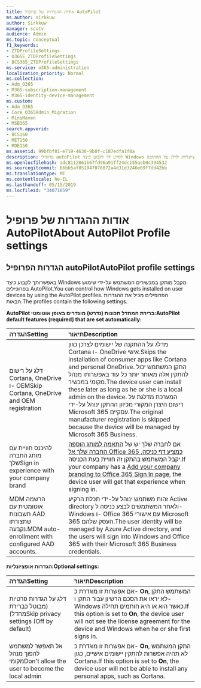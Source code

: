 ```yaml
---
title: אודות ההגדרות של פרופיל AutoPilot
ms.author: sirkkuw
author: Sirkkuw
manager: scotv
audience: Admin
ms.topic: conceptual
f1_keywords:
- ZTDProfileSettings
- O365E_ZTDProfileSettings
- BCS365_ZTDProfileSettings
ms.service: o365-administration
localization_priority: Normal
ms.collection:
- Adm_O365
- M365-subscription-management
- M365-identity-device-management
ms.custom:
- Adm_O365
- Core_O365Admin_Migration
- MiniMaven
- MSB365
search.appverid:
- BCS160
- MET150
- MOE150
ms.assetid: 99bfbf81-e719-4630-9b0f-c187edfa1f8a
description: פרופילי autoPilot לסייע לך לקבוע כיצד Windows מקבל מותקן במכשירים המשתמש. מכילים פרופילי ברירת מחדל ועל הגדרות אופציונליות לדלג על ההתקנה Cortana.
ms.openlocfilehash: adc8112861b67fd96a91ff24dc155aeb0c394532
ms.sourcegitcommit: 66bb5af851947078872a4d31d3246e69f7dd42bb
ms.translationtype: MT
ms.contentlocale: he-IL
ms.lasthandoff: 05/15/2019
ms.locfileid: "34071859"
---
```

# <a name="about-autopilot-profile-settings"></a><span data-ttu-id="32838-104">אודות ההגדרות של פרופיל AutoPilot</span><span class="sxs-lookup"><span data-stu-id="32838-104">About AutoPilot Profile settings</span></span>

## <a name="autopilot-profile-settings"></a><span data-ttu-id="32838-105">הגדרות הפרופיל autoPilot</span><span class="sxs-lookup"><span data-stu-id="32838-105">AutoPilot profile settings</span></span>

<span data-ttu-id="32838-106">באפשרותך לקבוע כיצד Windows מקבל מותקן במכשירים המשתמש על-ידי שימוש בפרופילים AutoPilot.</span><span class="sxs-lookup"><span data-stu-id="32838-106">You can control how Windows gets installed on user devices by using the AutoPilot profiles.</span></span> <span data-ttu-id="32838-107">הפרופילים מכיל את ההגדרות הבאות.</span><span class="sxs-lookup"><span data-stu-id="32838-107">The profiles contain the following settings.</span></span>
  
 <span data-ttu-id="32838-108">**AutoPilot ברירת המחדל תכונות (נדרש) מוגדרים באופן אוטומטי:**</span><span class="sxs-lookup"><span data-stu-id="32838-108">**AutoPilot default features (required) that are set automatically:**</span></span>
  
|<span data-ttu-id="32838-109">**הגדרה**</span><span class="sxs-lookup"><span data-stu-id="32838-109">**Setting**</span></span>|<span data-ttu-id="32838-110">**תיאור**</span><span class="sxs-lookup"><span data-stu-id="32838-110">**Description**</span></span>|
|:-----|:-----|
|<span data-ttu-id="32838-111">דלג על רישום Cortana, OneDrive ו- OEM</span><span class="sxs-lookup"><span data-stu-id="32838-111">Skip Cortana, OneDrive and OEM registration</span></span>  <br/> |<span data-ttu-id="32838-112">מדלג על ההתקנה של יישומים לצרכן כגון Cortana ו- OneDrive אישי.</span><span class="sxs-lookup"><span data-stu-id="32838-112">Skips the installation of consumer apps like Cortana and personal OneDrive.</span></span> <span data-ttu-id="32838-113">התקן המשתמש יכול להתקין אלה מאוחר יותר כל עוד באפשרותו מנהל מקומי במכשיר.</span><span class="sxs-lookup"><span data-stu-id="32838-113">The device user can install these later as long as he or she is a local admin on the device.</span></span> <span data-ttu-id="32838-114">המערכת מדלגת על רישום היצרן המקורי מכיוון ההתקן ינוהל על-ידי Microsoft 365 עסקיים.</span><span class="sxs-lookup"><span data-stu-id="32838-114">The original manufacturer registration is skipped because the device will be managed by Microsoft 365 Business.</span></span>  <br/> |
|<span data-ttu-id="32838-115">להיכנס חוויית עם מותג החברה שלך</span><span class="sxs-lookup"><span data-stu-id="32838-115">Sign in experience with your company brand</span></span>  <br/> |<span data-ttu-id="32838-116">אם לחברה שלך יש של [התאמה למותג הוספה החברה שלך אל Office 365 כמציע דף כניסה](https://support.office.com/article/a1229cdb-ce19-4da5-90c7-2b9b146aef0a), יקבל המשתמש בהתקן זה חוויית בעת הכניסה.</span><span class="sxs-lookup"><span data-stu-id="32838-116">If your company has a [Add your company branding to Office 365 Sign In page](https://support.office.com/article/a1229cdb-ce19-4da5-90c7-2b9b146aef0a), the device user will get that experience when signing in.</span></span>  <br/> |
|<span data-ttu-id="32838-117">MDM הרשמה אוטומטית עם חשבונות AAD שתצורתו נקבעה.</span><span class="sxs-lookup"><span data-stu-id="32838-117">MDM auto-enrollment with configured AAD accounts.</span></span>  <br/> |<span data-ttu-id="32838-118">זהות משתמש ינוהל על-ידי תכלת הרקיע Active directory ולאחר המשתמשים לבצע כניסה ל- Windows ו- Office 365 עם אישורי Microsoft 365 העסק שלהם.</span><span class="sxs-lookup"><span data-stu-id="32838-118">The user identity will be managed by Azure Active directory, and the users will sign into Windows and Office 365 with their Microsoft 365 Business credentials.</span></span>  <br/> |
   
 <span data-ttu-id="32838-119">**הגדרות אופציונליות:**</span><span class="sxs-lookup"><span data-stu-id="32838-119">**Optional settings:**</span></span>
  
|<span data-ttu-id="32838-120">**הגדרה**</span><span class="sxs-lookup"><span data-stu-id="32838-120">**Setting**</span></span>|<span data-ttu-id="32838-121">**תיאור**</span><span class="sxs-lookup"><span data-stu-id="32838-121">**Description**</span></span>|
|:-----|:-----|
|<span data-ttu-id="32838-122">דלג על הגדרות פרטיות (מבוטל כברירת מחדל)</span><span class="sxs-lookup"><span data-stu-id="32838-122">Skip privacy settings (Off by default)</span></span>  <br/> |<span data-ttu-id="32838-123">אם אפשרות זו מוגדרת כ- **On**, המשתמש התקן לא יראו את הסכם הרשיון עבור התקן ו- Windows כאשר הוא או היא חותמים תחילה.</span><span class="sxs-lookup"><span data-stu-id="32838-123">If this option is set to **On**, the device user will not see the license agreement for the device and Windows when he or she first signs in.</span></span>  <br/> |
|<span data-ttu-id="32838-124">אל תאפשר למשתמש להפוך מנהל מקומי</span><span class="sxs-lookup"><span data-stu-id="32838-124">Don't allow the user to become the local admin</span></span>  <br/> |<span data-ttu-id="32838-125">אם אפשרות זו מוגדרת כ- **On**, התקן המשתמש לא תהיה אפשרות להתקין יישומים אישיים, כגון Cortana.</span><span class="sxs-lookup"><span data-stu-id="32838-125">If this option is set to **On**, the device user will not be able to install any personal apps, such as Cortana.</span></span>  <br/> |
   
